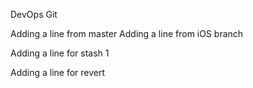 DevOps Git

Adding a line from master
Adding a line from iOS branch


Adding a line for stash 1

Adding a line for revert